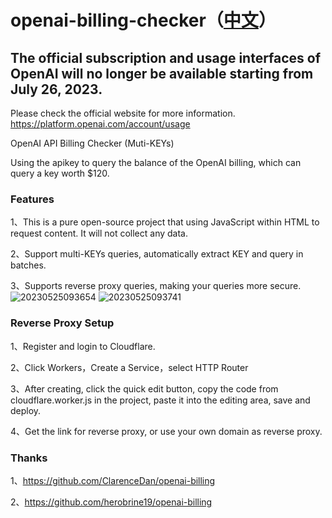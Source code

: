 # openai-billing-checker（[中文](./README_CN.md)）

## The official subscription and usage interfaces of OpenAI will no longer be available starting from July 26, 2023.
Please check the official website for more information.
https://platform.openai.com/account/usage

OpenAI API Billing Checker (Muti-KEYs)

Using the apikey to query the balance of the OpenAI billing, which can query a key worth $120.

### Features
1、This is a pure open-source project that using JavaScript within HTML to request content. It will not collect any data.

2、Support multi-KEYs queries, automatically extract KEY and query in batches.

3、Supports reverse proxy queries, making your queries more secure.
![20230525093654](https://github.com/whc23mj/openai-billing-checker/assets/2191887/5613b762-98e2-421a-b696-946a98ae5e18)
![20230525093741](https://github.com/whc23mj/openai-billing-checker/assets/2191887/b43e512e-1104-4bed-896b-a8e54893056f)

### Reverse Proxy Setup
1、Register and login to Cloudflare.

2、Click Workers，Create a Service，select HTTP Router

3、After creating, click the quick edit button, copy the code from cloudflare.worker.js in the project, paste it into the editing area, save and deploy.

4、Get the link for reverse proxy, or use your own domain as reverse proxy.

### Thanks
1、https://github.com/ClarenceDan/openai-billing

2、https://github.com/herobrine19/openai-billing
